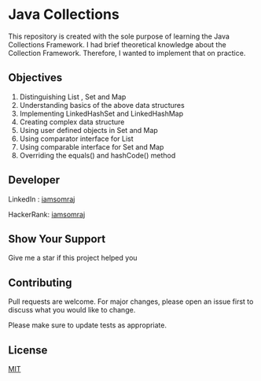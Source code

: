 # Java Collections

This repository is created with the sole purpose of learning the Java Collections Framework. I had brief theoretical knowledge about the Collection Framework. Therefore, I wanted to implement that on practice.

## Objectives

1. Distinguishing List , Set and Map
2. Understanding basics of the above data structures
3. Implementing LinkedHashSet and LinkedHashMap
4. Creating complex data structure
5. Using user defined objects in Set and Map
6. Using comparator interface for List
7. Using comparable interface for Set and Map
8. Overriding the equals() and hashCode() method

## Developer

LinkedIn : [iamsomraj](https://www.linkedin.com/in/iamsomraj/)

HackerRank: [iamsomraj](https://www.hackerrank.com/iamsomraj?hr_r=1) 

## Show Your Support

Give me a star if this project helped you

## Contributing

Pull requests are welcome. For major changes, please open an issue first to discuss what you would like to change.

Please make sure to update tests as appropriate.

## License

[MIT](https://choosealicense.com/licenses/mit/)